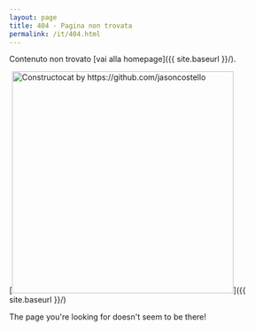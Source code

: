 ```yaml
---
layout: page
title: 404 - Pagina non trovata
permalink: /it/404.html
---
```


Contenuto non trovato [vai alla homepage]({{ site.baseurl }}/).

[<img src="{{ site.baseurl }}/images/404.jpg" alt="Constructocat by https://github.com/jasoncostello" style="width: 400px;"/>]({{ site.baseurl }}/)

<p class="text-center alt-lead">
  The page you're looking for doesn't seem to be there!
</p>